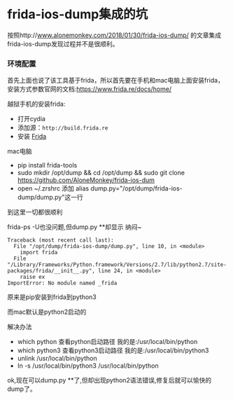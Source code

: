 # frida-ios-dump集成的坑



按照http://www.alonemonkey.com/2018/01/30/frida-ios-dump/ 的文章集成frida-ios-dump发现过程并不是很顺利。

### 环境配置

首先上面也说了该工具基于frida，所以首先要在手机和mac电脑上面安装frida，安装方式参数官网的文档:<https://www.frida.re/docs/home/>

越狱手机的安装frida:

+ 打开cydia
+ 添加源：`http://build.frida.re`
+ 安装 [Frida](https://www.frida.re/docs/ios)



mac电脑

+ pip install frida-tools
+ sudo mkdir /opt/dump && cd /opt/dump && sudo git clone https://github.com/AloneMonkey/frida-ios-dum
+ open ~/.zrshrc    添加 alias dump.py="/opt/dump/frida-ios-dump/dump.py"这一行





到这里一切都很顺利



frida-ps -U也没问题,但dump.py  **却显示  纳闷~

```
Traceback (most recent call last):
  File "/opt/dump/frida-ios-dump/dump.py", line 10, in <module>
    import frida
  File "/Library/Frameworks/Python.framework/Versions/2.7/lib/python2.7/site-packages/frida/__init__.py", line 24, in <module>
    raise ex
ImportError: No module named _frida
```



原来是pip安装到frida到python3

而mac默认是python2启动的

解决办法

+ which python 查看python启动路径 我的是:/usr/local/bin/python 
+ which python3 查看python3启动路径 我的是:/usr/local/bin/python3
+  unlink /usr/local/bin/python
+ ln -s /usr/local/bin/python3 /usr/local/bin/python 

ok,现在可以dump.py  **了,但却出现python2语法错误,修复后就可以愉快的dump了。







